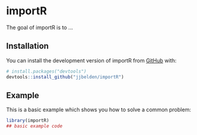 
# importR

<!-- badges: start -->
<!-- badges: end -->

The goal of importR is to ...

## Installation

You can install the development version of importR from [GitHub](https://github.com/) with:

``` r
# install.packages("devtools")
devtools::install_github("jjbelden/importR")
```

## Example

This is a basic example which shows you how to solve a common problem:

``` r
library(importR)
## basic example code
```

